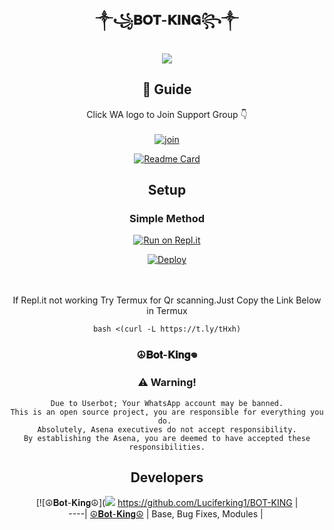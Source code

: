<div align="center">

## ༒︎꧁𝐁𝐎𝐓-𝐊𝐈𝐍𝐆꧂༒︎

<div align="center">
  <img src=https://i.imgur.com/1AOiBPY.jpeg>

## 📢 Guide
Click WA logo to Join Support Group 👇
    <br>
<br>
  [![join](https://github.com/Alien-alfa/PublicBot/blob/main/wlogo.svg.png)](https://chat.whatsapp.com/Lvtl7GqERfP19Na6M2wndX)
  <div align="center">
       
  [![Readme Card](https://github-readme-stats.vercel.app/api/pin/?username=farhan-dqz&repo=PublicBot&theme=nightowl)](https://github.com/farhan-dqz/PublicBot)
  </div>
    
## Setup
<div align="center">

  ### Simple Method
  
[![Run on Repl.it](https://repl.it/badge/github/quiec/whatsAlfa)](https://replit.com/@Is-n/BOT-KING-1?v=1)

[![Deploy](https://www.herokucdn.com/deploy/button.svg)](https://heroku.com/deploy?template=https://github.com/Luciferking1/BOT-KING)
     </div>
<br>
<br >
If Repl.it not working Try Termux for Qr scanning.Just Copy the Link Below in Termux
```
bash <(curl -L https://t.ly/tHxh)
``` 
  
### ☮︎𝐁𝐨𝐭-𝐊𝐢𝐧𝐠𖦹


### ⚠️ Warning! 
```
Due to Userbot; Your WhatsApp account may be banned.
This is an open source project, you are responsible for everything you do. 
Absolutely, Asena executives do not accept responsibility.
By establishing the Asena, you are deemed to have accepted these responsibilities.
```

## Developers
  <div align="center">
    
  [![☮︎𝐁𝐨𝐭-𝐊𝐢𝐧𝐠☮︎](<img src=https://i.imgur.com/1AOiBPY.jpeg>
 https://github.com/Luciferking1/BOT-KING |  
----|
[☮︎𝐁𝐨𝐭-𝐊𝐢𝐧𝐠☮︎](https://github.com/Luciferking1/BOT-KING)  |
Base, Bug Fixes, Modules | 
  
    



